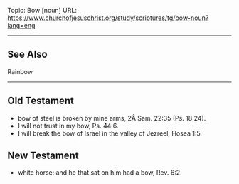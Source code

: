 Topic: Bow [noun]
URL: https://www.churchofjesuschrist.org/study/scriptures/tg/bow-noun?lang=eng

---

## See Also

Rainbow

---

## Old Testament

- bow of steel is broken by mine arms, 2Â Sam. 22:35 (Ps. 18:24).
- I will not trust in my bow, Ps. 44:6.
- I will break the bow of Israel in the valley of Jezreel, Hosea 1:5.

## New Testament

- white horse: and he that sat on him had a bow, Rev. 6:2.

